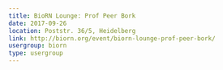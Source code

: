 ```yaml
---
title: BioRN Lounge: Prof Peer Bork
date: 2017-09-26
location: Poststr. 36/5, Heidelberg
link: http://biorn.org/event/biorn-lounge-prof-peer-bork/
usergroup: biorn
type: usergroup
---
```

